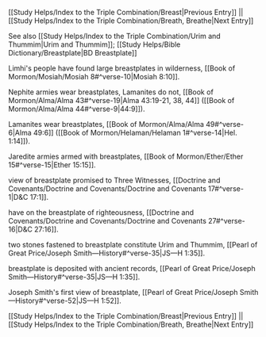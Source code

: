 [[Study Helps/Index to the Triple Combination/Breast|Previous Entry]]  ||  [[Study Helps/Index to the Triple Combination/Breath, Breathe|Next Entry]]

 See also [[Study Helps/Index to the Triple Combination/Urim and Thummim|Urim and Thummim]]; [[Study Helps/Bible Dictionary/Breastplate|BD Breastplate]]

 Limhi's people have found large breastplates in wilderness, [[Book of Mormon/Mosiah/Mosiah 8#^verse-10|Mosiah 8:10]].

 Nephite armies wear breastplates, Lamanites do not, [[Book of Mormon/Alma/Alma 43#^verse-19|Alma 43:19-21, 38, 44]] ([[Book of Mormon/Alma/Alma 44#^verse-9|44:9]]).

 Lamanites wear breastplates, [[Book of Mormon/Alma/Alma 49#^verse-6|Alma 49:6]] ([[Book of Mormon/Helaman/Helaman 1#^verse-14|Hel. 1:14]]).

 Jaredite armies armed with breastplates, [[Book of Mormon/Ether/Ether 15#^verse-15|Ether 15:15]].

 view of breastplate promised to Three Witnesses, [[Doctrine and Covenants/Doctrine and Covenants/Doctrine and Covenants 17#^verse-1|D&C 17:1]].

 have on the breastplate of righteousness, [[Doctrine and Covenants/Doctrine and Covenants/Doctrine and Covenants 27#^verse-16|D&C 27:16]].

 two stones fastened to breastplate constitute Urim and Thummim, [[Pearl of Great Price/Joseph Smith—History#^verse-35|JS—H 1:35]].

 breastplate is deposited with ancient records, [[Pearl of Great Price/Joseph Smith—History#^verse-35|JS—H 1:35]].

 Joseph Smith's first view of breastplate, [[Pearl of Great Price/Joseph Smith—History#^verse-52|JS—H 1:52]].

[[Study Helps/Index to the Triple Combination/Breast|Previous Entry]]  ||  [[Study Helps/Index to the Triple Combination/Breath, Breathe|Next Entry]]
